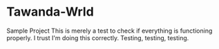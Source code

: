# Tawanda-Wrld
Sample Project
This is merely a test to check if everything is functioning properly.
I trust I'm doing this correctly.
Testing, testing, testing.
